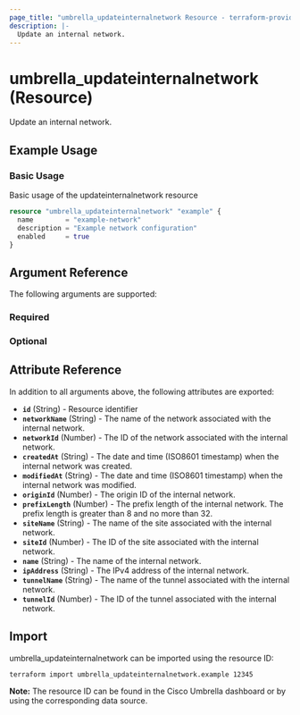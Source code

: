```yaml
---
page_title: "umbrella_updateinternalnetwork Resource - terraform-provider-umbrella"
description: |-
  Update an internal network.
---
```


# umbrella_updateinternalnetwork (Resource)

Update an internal network.

## Example Usage


### Basic Usage

Basic usage of the updateinternalnetwork resource

```terraform
resource "umbrella_updateinternalnetwork" "example" {
  name        = "example-network"
  description = "Example network configuration"
  enabled     = true
}
```



## Argument Reference

The following arguments are supported:

### Required



### Optional



## Attribute Reference

In addition to all arguments above, the following attributes are exported:

- **`id`** (String) - Resource identifier
- **`networkName`** (String) - The name of the network associated with the internal network.
- **`networkId`** (Number) - The ID of the network associated with the internal network.
- **`createdAt`** (String) - The date and time (ISO8601 timestamp) when the internal network was created.
- **`modifiedAt`** (String) - The date and time (ISO8601 timestamp) when the internal network was modified.
- **`originId`** (Number) - The origin ID of the internal network.
- **`prefixLength`** (Number) - The prefix length of the internal network. The prefix length is greater than 8 and no more than 32.
- **`siteName`** (String) - The name of the site associated with the internal network.
- **`siteId`** (Number) - The ID of the site associated with the internal network.
- **`name`** (String) - The name of the internal network.
- **`ipAddress`** (String) - The IPv4 address of the internal network.
- **`tunnelName`** (String) - The name of the tunnel associated with the internal network.
- **`tunnelId`** (Number) - The ID of the tunnel associated with the internal network.



## Import

umbrella_updateinternalnetwork can be imported using the resource ID:

```shell
terraform import umbrella_updateinternalnetwork.example 12345
```

**Note:** The resource ID can be found in the Cisco Umbrella dashboard or by using the corresponding data source.

